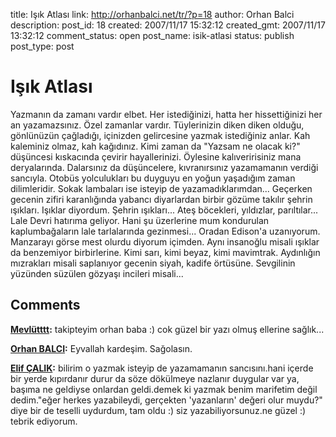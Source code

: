 title: Işık Atlası
link: http://orhanbalci.net/tr/?p=18
author: Orhan Balci
description: 
post_id: 18
created: 2007/11/17 15:32:12
created_gmt: 2007/11/17 13:32:12
comment_status: open
post_name: isik-atlasi
status: publish
post_type: post

# Işık Atlası

Yazmanın da zamanı vardır elbet. Her istediğinizi, hatta her hissettiğinizi her an yazamazsınız. Özel zamanlar vardır. Tüylerinizin diken diken olduğu, gönlünüzün çağladığı, içinizden gelircesine yazmak istediğiniz anlar. Kah kaleminiz olmaz, kah kağıdınız. Kimi zaman da "Yazsam ne olacak ki?" düşüncesi kıskacında çevirir hayallerinizi. Öylesine kalıveririsiniz mana deryalarında. Dalarsınız da düşüncelere, kıvranırsınız yazamamanın verdiği sancıyla. Otobüs yolculukları bu duyguyu en yoğun yaşadığım zaman dilimleridir. Sokak lambaları ise isteyip de yazamadıklarımdan... Geçerken gecenin zifiri karanlığında yabancı diyarlardan birbir gözüme takılır şehrin ışıkları.  Işıklar diyordum. Şehrin ışıkları... Ateş böcekleri, yıldızlar, parıltılar... Lale Devri hatırıma geliyor. Hani şu üzerlerine mum kondurulan kaplumbağaların lale tarlalarında gezinmesi... Oradan Edison'a uzanıyorum. Manzarayı görse mest olurdu diyorum içimden. Aynı insanoğlu misali ışıklar da benzemiyor birbirlerine. Kimi sarı, kimi beyaz, kimi mavimtrak. Aydınlığın mızrakları misali saplanıyor gecenin siyah, kadife örtüsüne. Sevgilinin yüzünden süzülen gözyaşı incileri misali...

## Comments

**[Mevlütttt](#38 "2007-11-25 16:03:13"):** takipteyim orhan baba :) cok güzel bir yazı olmuş ellerine sağlık...

**[Orhan BALCI](#39 "2007-11-25 23:51:23"):** Eyvallah kardeşim. Sağolasın.

**[Elif ÇALIK](#1080 "2008-09-15 22:10:58"):** bilirim o yazmak isteyip de yazamamanın sancısını.hani içerde bir yerde kıpırdanır durur da söze dökülmeye nazlanır duygular var ya, başıma ne geldiyse onlardan geldi.demek ki yazmak benim marifetim değil dedim."eğer herkes yazabileydi, gerçekten 'yazanların' değeri olur muydu?" diye bir de teselli uydurdum, tam oldu :) siz yazabiliyorsunuz.ne güzel :) tebrik ediyorum.

